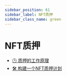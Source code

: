 ```yaml
---
sidebar_position: 61
sidebar_label: NFT质押
sidebar_class_name: green
---
```


# NFT质押

- [🕒 质押的工作原理](./how-staking-works/README.md)
- [🛠️ 构建一个NFT质押计划](./build-an-nft-staking-program/README.md)
